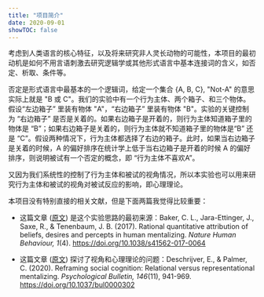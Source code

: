 ```yaml
---
title: "项目简介"
date: 2020-09-01
showTOC: false
---
```


考虑到人类语言的核心特征，以及将来研究非人灵长动物的可能性，本项目的最初动机是如何不用言语刺激去研究逻辑学或其他形式语言中基本连接词的含义，如否定、析取、条件等。

否定是形式语言中最基本的一个逻辑词，给定一个集合 {A, B, C}, "Not-A" 的意思实际上就是 "B 或 C"。我们的实验中有一个行为主体、两个箱子、和三个物体。假设“左边箱子” 里装有物体 "A"，“右边箱子” 里装有物体 "B"。实验的关键控制为 “右边箱子” 是否是关着的。如果右边箱子是开着的，则行为主体知道箱子里的物体是 “B”；如果右边箱子是关着的，则行为主体就不知道箱子里的物体是“B” 还是 “C”。假设两种情况下，行为主体都选择了右边的箱子。此时，如果当右边箱子是关着的时候，A 的偏好排序在统计学上低于当右边箱子是开着的时候 A 的偏好排序，则说明被试有一个否定的概念，即 “行为主体不喜欢A”。

又因为我们系统性的控制了行为主体和被试的视角情况，所以本实验也可以用来研究行为主体和被试的视角对被试反应的影响，即心理理论。

本项目没有特别直接的相关文献，但是下面两篇我觉得比较重要：

- 这篇文章 ([原文](../Source_Files/baker2017.pdf)) 是这个实验思路的最初来源：Baker, C. L., Jara-Ettinger, J., Saxe, R., \& Tenenbaum, J. B. (2017). Rational quantitative attribution of beliefs, desires and percepts in human mentalizing. *Nature Human Behaviour, 1*(4). https://doi.org/10.1038/s41562-017-0064 

- 这篇文章 ([原文](../Source_Files/ReframingSocialCognition.pdf)) 探讨了视角和心理理论的问题：Deschrijver, E., \& Palmer, C. (2020). Reframing social cognition: Relational versus representational mentalizing. *Psychological Bulletin, 146*(11), 941-969. https://doi.org/10.1037/bul0000302
